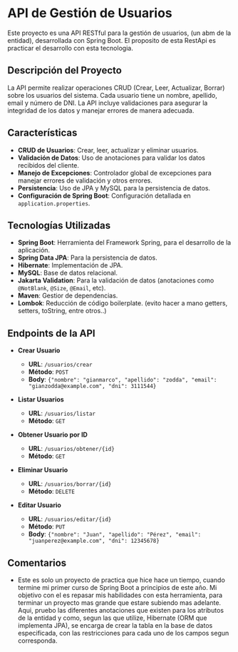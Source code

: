 # API de Gestión de Usuarios

Este proyecto es una API RESTful para la gestión de usuarios, (un abm de la entidad), desarrollada con Spring Boot. El proposito de esta RestApi es practicar el desarrollo con esta tecnologia.

## Descripción del Proyecto

La API permite realizar operaciones CRUD (Crear, Leer, Actualizar, Borrar) sobre los usuarios del sistema. Cada usuario tiene un nombre, apellido, email y número de DNI. La API incluye validaciones para asegurar la integridad de los datos y manejar errores de manera adecuada.

## Características

- **CRUD de Usuarios**: Crear, leer, actualizar y eliminar usuarios.
- **Validación de Datos**: Uso de anotaciones para validar los datos recibidos del cliente.
- **Manejo de Excepciones**: Controlador global de excepciones para manejar errores de validación y otros errores.
- **Persistencia**: Uso de JPA y MySQL para la persistencia de datos.
- **Configuración de Spring Boot**: Configuración detallada en `application.properties`.

## Tecnologías Utilizadas

- **Spring Boot**: Herramienta del Framework Spring, para el desarrollo de la aplicación.
- **Spring Data JPA**: Para la persistencia de datos.
- **Hibernate**: Implementación de JPA.
- **MySQL**: Base de datos relacional.
- **Jakarta Validation**: Para la validación de datos (anotaciones como `@NotBlank`, `@Size`, `@Email`, etc).
- **Maven**: Gestior de dependencias.
- **Lombok**: Reducción de código boilerplate. (evito hacer a mano getters, setters, toString, entre otros..)

## Endpoints de la API

- **Crear Usuario**
  - **URL**: `/usuarios/crear`
  - **Método**: `POST`
  - **Body**: `{"nombre": "gianmarco", "apellido": "zodda", "email": "gianzodda@example.com", "dni": 3111544}`

- **Listar Usuarios**
  - **URL**: `/usuarios/listar`
  - **Método**: `GET`

- **Obtener Usuario por ID**
  - **URL**: `/usuarios/obtener/{id}`
  - **Método**: `GET`

- **Eliminar Usuario**
  - **URL**: `/usuarios/borrar/{id}`
  - **Método**: `DELETE`

- **Editar Usuario**
  - **URL**: `/usuarios/editar/{id}`
  - **Método**: `PUT`
  - **Body**: `{"nombre": "Juan", "apellido": "Pérez", "email": "juanperez@example.com", "dni": 12345678}`


## Comentarios

- Este es solo un proyecto de practica que hice hace un tiempo, cuando termine mi primer curso de Spring Boot a principios de este año. Mi objetivo con el es repasar mis habilidades con esta herramienta, para terminar un proyecto mas grande que estare subiendo mas adelante. Aqui, pruebo las diferentes anotaciones que existen para los atributos de la entidad y como, segun las que utilize, Hibernate (ORM que implementa JPA), se encarga de crear la tabla en la base de datos especificada, con las restricciones para cada uno de los campos segun corresponda.
